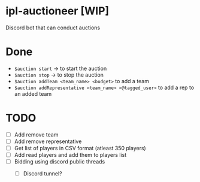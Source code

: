 # ipl-auctioneer [WIP]

Discord bot that can conduct auctions




# Done

- `$auction start` -> to start the auction
- `$auction stop` -> to stop the auction
- `$auction addTeam <team_name> <budget>` to add a team
- `$auction addRepresentative <team_name> <@tagged_user>` to add a rep to an added team

# TODO

- [ ] Add remove team
- [ ] Add remove representative
- [ ] Get list of players in CSV format (atleast 350 players)
- [ ] Add read players and add them to players list
- [ ] Bidding using discord public threads
  - [ ] Discord tunnel?

